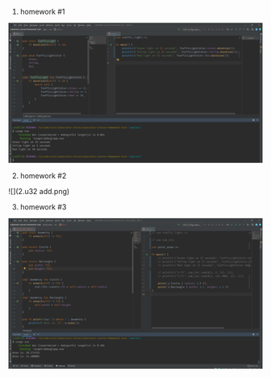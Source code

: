 
1. homework #1

![](1.enum_and_trait.png)

2. homework #2
 
![](2.u32 add.png)

3. homework #3
 
![](3.generic.png)